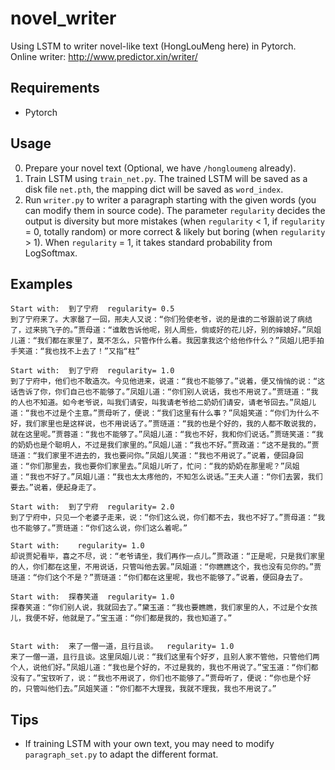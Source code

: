# novel_writer
Using LSTM to writer novel-like text (HongLouMeng here) in Pytorch.    
Online writer: http://www.predictor.xin/writer/

## Requirements
* Pytorch

## Usage
0. Prepare your novel text (Optional, we have `/hongloumeng` already).
1. Train LSTM using `train_net.py`. The trained LSTM will be saved as a disk file `net.pth`, the mapping dict will be saved as `word_index`.
2. Run `writer.py` to writer a paragraph starting with the given words (you can modify them in source code). The parameter `regularity` decides the output is diversity but more mistakes (when `regularity` < 1, if `regularity` = 0, totally random) or more correct & likely but boring (when `regularity` > 1). When `regularity` = 1, it takes standard probability from LogSoftmax.

## Examples
```
Start with:  到了宁府  regularity= 0.5
到了宁府来了。大家罄了一回，邢夫人又说：“你们殓使老爷，说的是谁的二爷跟前说了病结了，过来挑飞子的。”贾母道：“谁敢告诉他呢，别人周些，倘或好的花儿好，别的婶娘好。”凤姐儿道：“我们都在家里了，莫不怎么，只管作什么着。我因拿我这个给他作什么？”凤姐儿把手拍手笑道：“我也找不上去了！”又指“柱”

Start with:  到了宁府  regularity= 1.0
到了宁府中，他们也不敢造次。今见他进来，说道：“我也不能够了。”说着，便又悄悄的说：“这话告诉了你，你们自己也不能够了。”凤姐儿道：“你们别人说话，我也不用说了。”贾琏道：“我的人也不知道。如今老爷说，叫我们请安，叫我请老爷给二奶奶们请安，请老爷回去。”凤姐儿道：“我也不过是个主意。”贾母听了，便说：“我们这里有什么事？”凤姐笑道：“你们为什么不好，我们家里也是这样说，也不用说话了。”贾琏道：“我的也是个好的，我的人都不敢说我的，就在这里呢。”贾蓉道：“我也不能够了。”凤姐儿道：“我也不好，我和你们说话。”贾琏笑道：“我的奶奶也是个聪明人，不过是我们家里的。”凤姐儿道：“我也不好。”贾政道：“这不是我的。”贾琏道：“我们家里不进去的，我也要问你。”凤姐儿笑道：“我也不用说了。”说着，便回身回道：“你们那里去，我也要你们家里去。”凤姐儿听了，忙问：“我的奶奶在那里呢？”凤姐道：“我也不好了。”凤姐儿道：“我也太太疼他的，不知怎么说话。”王夫人道：“你们去罢，我们要去。”说着，便起身走了。

Start with:  到了宁府  regularity= 2.0
到了宁府中，只见一个老婆子走来，说：“你们这么说，你们都不去，我也不好了。”贾母道：“我也不能够了。”贾琏道：“你们这么说，你们这么着呢。”

Start with:    regularity= 1.0
却说贾妃看毕，喜之不尽，说：“老爷请坐，我们再作一点儿。”贾政道：“正是呢，只是我们家里的人，你们都在这里，不用说话，只管叫他去罢。”凤姐道：“你瞧瞧这个，我也没有见你的。”贾琏道：“你们这个不是？”贾琏道：“你们都在这里呢，我也不能够了。”说着，便回身去了。

Start with:  探春笑道  regularity= 1.0
探春笑道：“你们别人说，我就回去了。”黛玉道：“我也要瞧瞧，我们家里的人，不过是个女孩儿，我便不好，他就是了。”宝玉道：“你们都是我的，我也知道了。”


Start with:  来了一僧一道，且行且谈。  regularity= 1.0
来了一僧一道，且行且谈。这里凤姐儿说：“我们这里有个好歹，且别人家不管他，只管他们两个人，说他们好。”凤姐儿道：“我也是个好的，不过是我的，我也不用说了。”宝玉道：“你们都没有了。”宝钗听了，说：“我也不用说了，你们也不能够了。”贾母听了，便说：“你也是个好的，只管叫他们去。”凤姐笑道：“你们都不大理我，我就不理我，我也不用说了。”
```

## Tips
* If training LSTM with your own text, you may need to modify `paragraph_set.py` to adapt the different format.
